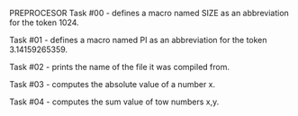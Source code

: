 PREPROCESOR
Task #00 - defines a macro named SIZE as an abbreviation for the token 1024.

Task #01 - defines a macro named PI as an abbreviation for the token 3.14159265359.

Task #02 - prints the name of the file it was compiled from.

Task #03 - computes the absolute value of a number x.

Task #04 - computes the sum value of tow numbers x,y.
